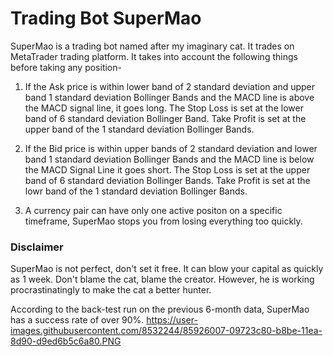 # Trading Bot SuperMao

SuperMao is a trading bot named after my imaginary cat. It trades on MetaTrader trading platform. It takes into account
the following things before taking any position-

1. If the Ask price is within lower band of 2 standard deviation and upper band 1 standard deviation Bollinger Bands and the MACD line is above the MACD signal line,
it goes long. The Stop Loss is set at the lower band of 6 standard deviation Bollinger Band. Take Profit is set at the
upper band of the 1 standard deviation Bollinger Bands.

2. If the Bid price is within upper bands of 2 standard deviation and lower band 1 standard deviation Bollinger Bands and the MACD line is below the MACD
Signal Line it goes short. The Stop Loss is set at the upper band of 6 standard deviation Bollinger Bands. Take Profit is set 
at the lowr band of the 1 standard deviation Bollinger Bands. 

3. A currency pair can have only one active positon on a specific timeframe, SuperMao stops you from losing everything too quickly.  

### Disclaimer

SuperMao is not perfect, don't set it free. It can blow your capital as quickly as 1 week. Don't blame the cat, blame the creator. However, he is working procrastinatingly to make the cat a better hunter. 

According to the back-test run on the previous 6-month data, SuperMao has a success rate of over 90%. 
https://user-images.githubusercontent.com/8532244/85926007-09723c80-b8be-11ea-8d90-d9ed6b5c6a80.PNG

